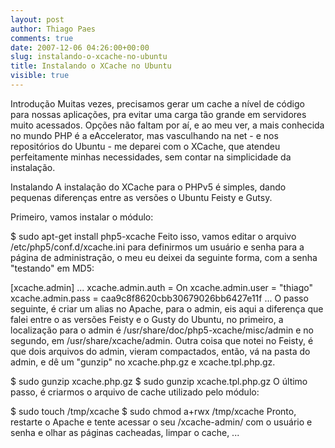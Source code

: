 ```yaml
---
layout: post
author: Thiago Paes
comments: true
date: 2007-12-06 04:26:00+00:00
slug: instalando-o-xcache-no-ubuntu
title: Instalando o XCache no Ubuntu
visible: true
---
```


Introdução Muitas vezes, precisamos gerar um cache a nível de código para nossas aplicações, pra evitar uma carga tão grande em servidores muito acessados. Opções não faltam por aí, e ao meu ver, a mais conhecida no mundo PHP é a eAccelerator, mas vasculhando na net - e nos repositórios do Ubuntu - me deparei com o XCache, que atendeu perfeitamente minhas necessidades, sem contar na simplicidade da instalação.

Instalando A instalação do XCache para o PHPv5 é simples, dando pequenas diferenças entre as versões o Ubuntu Feisty e Gutsy.

Primeiro, vamos instalar o módulo:

$ sudo apt-get install php5-xcache
Feito isso, vamos editar o arquivo /etc/php5/conf.d/xcache.ini para definirmos um usuário e senha para a página de administração, o meu eu deixei da seguinte forma, com a senha "testando" em MD5:

[xcache.admin]
...
xcache.admin.auth = On
xcache.admin.user = "thiago"
xcache.admin.pass = caa9c8f8620cbb30679026bb6427e11f
...
O passo seguinte, é criar um alias no Apache, para o admin, eis aqui a diferença que falei entre o as versões Feisty e o Gusty do Ubuntu, no primeiro, a localização para o admin é /usr/share/doc/php5-xcache/misc/admin e no segundo, em /usr/share/xcache/admin. Outra coisa que notei no Feisty, é que dois arquivos do admin, vieram compactados, então, vá na pasta do admin, e dê um "gunzip" no xcache.php.gz e xcache.tpl.php.gz.

$ sudo gunzip xcache.php.gz
$ sudo gunzip  xcache.tpl.php.gz
O último passo, é criarmos o arquivo de cache utilizado pelo módulo:

$ sudo touch /tmp/xcache
$ sudo chmod a+rwx /tmp/xcache
Pronto, restarte o Apache e tente acessar o seu /xcache-admin/ com o usuário e senha e olhar as páginas cacheadas, limpar o cache, ...
